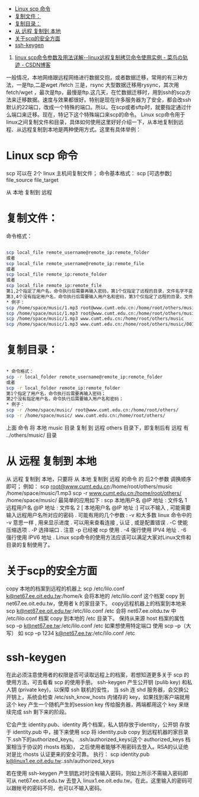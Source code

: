 


<!-- @import "[TOC]" {cmd="toc" depthFrom=1 depthTo=6 orderedList=false} -->
<!-- code_chunk_output -->

* [Linux scp 命令](#linux-scp-命令)
* [复制文件：](#复制文件)
* [复制目录：](#复制目录)
* [从 远程 复制到 本地](#从-远程-复制到-本地)
* [关于scp的安全方面](#关于scp的安全方面)
* [ssh-keygen](#ssh-keygen)

<!-- /code_chunk_output -->


1. [linux scp命令参数及用法详解--linux远程复制拷贝命令使用实例 - 菜鸟の轨迹 - CSDN博客 ](http://blog.csdn.net/jiangkai_nju/article/details/7338177)

一般情况，本地网络跟远程网络进行数据交抱，或者数据迁移，常用的有三种方法，一是ftp,二是wget /fetch 三是，rsync 大型数据迁移用rysync，其次用fetch/wget ，最次是ftp，最慢是ftp.这几天，在忙数据迁移时，用到ssh的scp方法来迁移数据。速度与效果都很好。特别是现在许多服务器为了安全，都会改ssh默认的22端口，改成一个特殊的端口。所以。在scp或者sftp时，就要指定通过什么端口来迁移。现在，特记下这个特殊端口来scp的命令。
Linux scp命令用于linux之间复制文件和目录，具体如何使用这里好好介绍一下，从本地复制到远程、从远程复制到本地是两种使用方式。这里有具体举例：

# Linux scp 命令

scp 可以在 2个 linux 主机间复制文件；
命令基本格式：
scp [可选参数] file_source file_target

从 本地 复制到 远程
# 复制文件：
命令格式：

```sh

scp local_file remote_username@remote_ip:remote_folder
或者
scp local_file remote_username@remote_ip:remote_file
或者
scp local_file remote_ip:remote_folder
或者
scp local_file remote_ip:remote_file
第1,2个指定了用户名，命令执行后需要再输入密码，第1个仅指定了远程的目录，文件名字不变，第2个指定了文件名；
第3,4个没有指定用户名，命令执行后需要输入用户名和密码，第3个仅指定了远程的目录，文件名字不变，第4个指定了文件名；
* 例子：
scp /home/space/music/1.mp3 root@www.cumt.edu.cn:/home/root/others/music
scp /home/space/music/1.mp3 root@www.cumt.edu.cn:/home/root/others/music/001.mp3
scp /home/space/music/1.mp3 www.cumt.edu.cn:/home/root/others/music
scp /home/space/music/1.mp3 www.cumt.edu.cn:/home/root/others/music/001.mp3
```

# 复制目录：
```sh

* 命令格式：
scp -r local_folder remote_username@remote_ip:remote_folder
或者
scp -r local_folder remote_ip:remote_folder
第1个指定了用户名，命令执行后需要再输入密码；
第2个没有指定用户名，命令执行后需要输入用户名和密码；
* 例子：
scp -r /home/space/music/ root@www.cumt.edu.cn:/home/root/others/
scp -r /home/space/music/ www.cumt.edu.cn:/home/root/others/
```

上面 命令 将 本地 music 目录 复制 到 远程 others 目录下，即复制后有 远程 有 ../others/music/ 目录

# 从 远程 复制到 本地

从 远程 复制到 本地，只要将 从 本地 复制到 远程 的命令 的 后2个参数 调换顺序 即可；
例如：
scp root@www.cumt.edu.cn:/home/root/others/music /home/space/music/1.mp3
scp -r www.cumt.edu.cn:/home/root/others/ /home/space/music/
最简单的应用如下 :
scp 本地用户名 @IP 地址 : 文件名 1 远程用户名 @IP 地址 : 文件名 2
[ 本地用户名 @IP 地址 :] 可以不输入 , 可能需要输入远程用户名所对应的密码 .
可能有用的几个参数 :
-v 和大多数 linux 命令中的 -v 意思一样 , 用来显示进度 . 可以用来查看连接 , 认证 , 或是配置错误 .
-C 使能压缩选项 .
-P 选择端口 . 注意 -p 已经被 rcp 使用 .
-4 强行使用 IPV4 地址 .
-6 强行使用 IPV6 地址 .
Linux scp命令的使用方法应该可以满足大家对Linux文件和目录的复制使用了。


# 关于scp的安全方面
copy 本地的档案到远程的机器上
scp /etc/lilo.conf k@net67.ee.oit.edu.tw:/home/k
会将本地的 /etc/lilo.conf 这个档案 copy 到 net67.ee.oit.edu.tw，使用者 k 的家目录下。
copy远程机器上的档案到本地来
scp k@net67.ee.oit.edu.tw:/etc/lilo.conf /etc
会将 net67.ee.oitdu.tw 中 /etc/lilo.conf 档案 copy 到本地的 /etc 目录下。
保持从来源 host 档案的属性
scp –p k@net67.ee.tw:/etc/lilo.conf /etc
如果想使用特定端口 使用 scp –p（大写） 如 scp –p 1234 k@net67.ee.tw:/etc/lilo.conf /etc

# ssh-keygen

在此必须注意使用者的权限是否可读取远程上的档案，若想知道更多关于 scp 的使用方法，可去看看 scp 的使用手册。
ssh-keygen
产生公开钥 (pulib key) 和私人钥 (private key)，以保障 ssh 联机的安性， 当 ssh 连 shd 服务器，会交换公开钥上，系统会检查 /etc/ssh_know_hosts 内储存的 key，如果找到客户端就用这个 key 产生一个随机产生的session key 传给服务器，两端都用这个 key 来继续完成 ssh 剩下来的阶段。

它会产生 identity.pub、identity 两个档案，私人钥存放于identity，公开钥 存放于 identity.pub 中，接下来使用 scp 将 identity.pub copy 到远程机器的家目录下.ssh下的authorized_keys。 .ssh/authorized_keys(这个 authorized_keys 档案相当于协议的 rhosts 档案)， 之后使用者能够不用密码去登入。RSA的认证绝对是比 rhosts 认证更来的安全可靠。
执行：
scp identity.pub k@linux1.ee.oit.edu.tw:.ssh/authorized_keys

若在使用 ssh-keygen 产生钥匙对时没有输入密码，则如上所示不需输入密码即可从 net67.ee.oit.edu.tw 去登入 linux1.ee.oit.edu.tw。在此，这里输入的密码可以跟帐号的密码不同，也可以不输入密码。